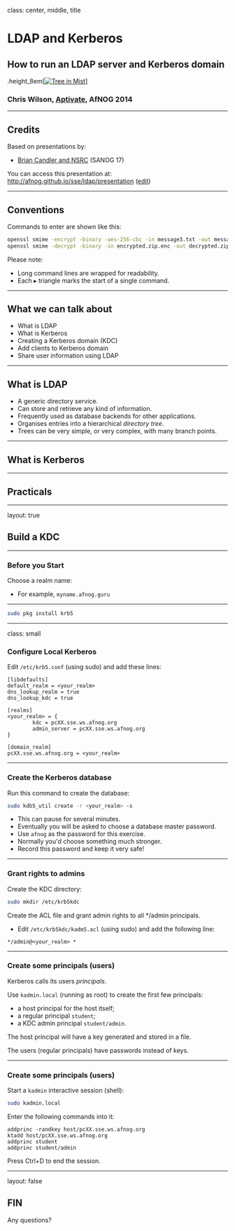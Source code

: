 class: center, middle, title

# LDAP and Kerberos

## How to run an LDAP server and Kerberos domain

.height_8em[[![Tree in Mist](https://farm8.staticflickr.com/7095/7230738190_3c6f7146e6_b.jpg)](https://www.flickr.com/photos/matthewpaulson/7230738190)]

### Chris Wilson, [Aptivate](http://www.aptivate.org/), AfNOG 2014

---

## Credits

Based on presentations by:

* [Brian Candler and NSRC](https://nsrc.org/workshops/2011/sanog17/wiki/Agenda) (SANOG 17)

You can access this presentation at: http://afnog.github.io/sse/ldap/presentation
([edit](https://github.com/afnog/sse/ldap/presentation.md))

---

## Conventions

Commands to enter are shown like this:

```sh
openssl smime -encrypt -binary -aes-256-cbc -in message3.txt -out message3.txt.enc yourpartner.crt.pem
openssl smime -decrypt -binary -in encrypted.zip.enc -out decrypted.zip -inkey private.key -passin pass:your_password
```

Please note:

* Long command lines are wrapped for readability.
* Each &#9656; triangle marks the start of a single command.

---

## What we can talk about

* What is LDAP
* What is Kerberos
* Creating a Kerberos domain (KDC)
* Add clients to Kerberos domain
* Share user information using LDAP

---

## What is LDAP

* A generic directory service.
* Can store and retrieve any kind of information.
* Frequently used as database backends for other applications.
* Organises entries into a hierarchical *directory tree*.
* Trees can be very simple, or very complex, with many branch points.

---

## What is Kerberos

---

## Practicals

---
layout: true
## Build a KDC
---

### Before you Start

Choose a realm name:
* For example, `myname.afnog.guru`

---

```sh
sudo pkg install krb5
```

---

class: small

### Configure Local Kerberos

Edit `/etc/krb5.conf` (using sudo) and add these lines:

```
[libdefaults]
default_realm = <your_realm>
dns_lookup_realm = true
dns_lookup_kdc = true

[realms]
<your_realm> = {
        kdc = pcXX.sse.ws.afnog.org
        admin_server = pcXX.sse.ws.afnog.org
}

[domain_realm]
pcXX.sse.ws.afnog.org = <your_realm>
```

---

### Create the Kerberos database

Run this command to create the database:

```sh
sudo kdb5_util create -r <your_realm> -s
```

* This can pause for several minutes.
* Eventually you will be asked to choose a database master password.
* Use `afnog` as the password for this exercise.
* Normally you'd choose something much stronger.
* Record this password and keep it very safe!

---

### Grant rights to admins

Create the KDC directory:

```sh
sudo mkdir /etc/krb5kdc
```

Create the ACL file and grant admin rights to all */admin principals.

* Edit `/etc/krb5kdc/kadm5.acl` (using sudo) and add the following line:

```
*/admin@<your_realm> *
```

---

### Create some principals (users)

Kerberos calls its users *principals*.

Use `kadmin.local` (running as root) to create the first few principals:

* a host principal for the host itself;
* a regular principal `student`;
* a KDC admin principal `student/admin`.

The host principal will have a key generated and stored in a file.

The users (regular principals) have passwords instead of keys.

---

### Create some principals (users)

Start a `kadmin` interactive session (shell):

```sh
sudo kadmin.local
```

Enter the following commands into it:

```
addprinc -randkey host/pcXX.sse.ws.afnog.org
ktadd host/pcXX.sse.ws.afnog.org
addprinc student
addprinc student/admin
```

Press Ctrl+D to end the session.

---
layout: false

## FIN

Any questions?
